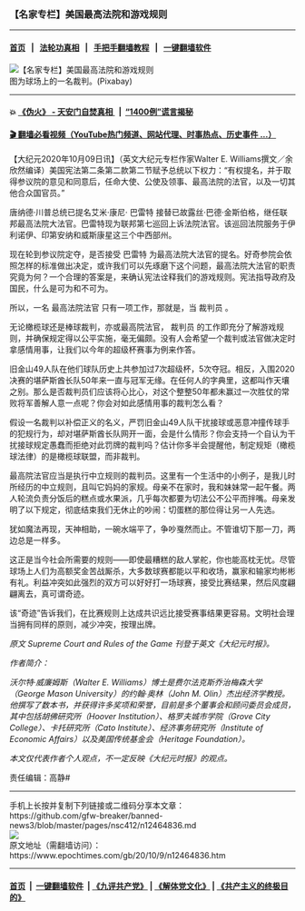 ### 【名家专栏】美国最高法院和游戏规则
------------------------

#### [首页](https://github.com/gfw-breaker/banned-news3/blob/master/README.md) &nbsp;&nbsp;|&nbsp;&nbsp; [法轮功真相](https://github.com/begood0513/basic/blob/master/README.md)  &nbsp;&nbsp;|&nbsp;&nbsp; [手把手翻墙教程](https://github.com/gfw-breaker/guides/wiki)  &nbsp;&nbsp;|&nbsp;&nbsp; [一键翻墙软件](https://github.com/gfw-breaker/nogfw/blob/master/README.md)  



<div><img alt="【名家专栏】美国最高法院和游戏规则" class="attachment-djy_600_400 size-djy_600_400 wp-post-image" src="https://i.epochtimes.com/assets/uploads/2020/10/football-1503586_1920-web-1200x717-600x400.jpg"/>
<div class="caption">
 图为球场上的一名裁判。(Pixabay)
</div></div><hr/>

#### 💥 [《伪火》 - 天安门自焚真相 ](http://158.247.195.190:10000/videos/blog/weihuo.html)&nbsp; |&nbsp; [“1400例”谎言揭秘  ](http://158.247.195.190:10000/videos/blog/jiexi1400.html)

#### [ 🎬  翻墙必看视频（YouTube热门频道、网站代理、时事热点、历史事件 ...）](https://github.com/gfw-breaker/links/blob/master/banned.md)

<div><p>
 【大纪元2020年10月09日讯】（英文大纪元专栏作家Walter E. Williams撰文／余欣然编译）美国宪法第二条第二款第二节赋予总统以下权力：“有权提名，并于取得参议院的意见和同意后，任命大使、公使及领事、最高法院的法官，以及一切其他合众国官员。”
</p>
<p>
 唐纳德‧川普总统已提名艾米‧康尼‧
 <ok href="https://www.epochtimes.com/gb/tag/%E5%B7%B4%E9%9B%B7%E7%89%B9.html">
  巴雷特
 </ok>
 接替已故露丝‧巴德‧金斯伯格，继任联邦最高法院大法官。巴雷特现为联邦第七巡回上诉法院法官。该巡回法院服务于伊利诺伊、印第安纳和威斯康星这三个中西部州。
</p>
<p>
 现在轮到参议院定夺，是否接受
 <ok href="https://www.epochtimes.com/gb/tag/%E5%B7%B4%E9%9B%B7%E7%89%B9.html">
  巴雷特
 </ok>
 为最高法院大法官的提名。好奇参院会依照怎样的标准做出决定，或许我们可以先琢磨下这个问题，最高法院大法官的职责究竟为何？一个合理的答案是，来确认宪法诠释我们的游戏规则。宪法指导政府及国民，什么是可为和不可为。
</p>
<p>
 所以，一名
 <ok href="https://www.epochtimes.com/gb/tag/%E6%9C%80%E9%AB%98%E6%B3%95%E9%99%A2%E6%B3%95%E5%AE%98.html">
  最高法院法官
 </ok>
 只有一项工作，那就是，当
 <ok href="https://www.epochtimes.com/gb/tag/%E8%A3%81%E5%88%A4%E5%91%98.html">
  裁判员
 </ok>
 。
</p>
<p>
 无论橄榄球还是棒球裁判，亦或最高院法官，
 <ok href="https://www.epochtimes.com/gb/tag/%E8%A3%81%E5%88%A4%E5%91%98.html">
  裁判员
 </ok>
 的工作即充分了解游戏规则，并确保规定得以公平实施，毫无偏颇。没有人会希望一个裁判或法官做决定时拿感情用事，让我们以今年的超级杯赛事为例来作答。
</p>
<p>
 旧金山49人队在他们球队历史上共参加过7次超级杯，5次夺冠。相反，入围2020决赛的堪萨斯酋长队50年来一直与冠军无缘。在任何人的字典里，这都叫作天壤之别。那么是否裁判员们应该将心比心，对这个整整50年都未赢过一次胜仗的常败将军善解人意一点呢？你会对如此感情用事的裁判怎么看？
</p>
<p>
 假设一名裁判以补偿正义的名义，严罚旧金山49人队干扰接球或恶意冲撞传球手的犯规行为，却对堪萨斯酋长队网开一面，会是什么情形？你会支持一个自认为干扰接球规定愚蠢而拒绝对此罚牌的裁判吗？估计你多半会提醒他，制定规矩（橄榄球法律）的是橄榄球联盟，而非裁判。
</p>
<p>
 最高院法官应当是执行中立规则的裁判员。这里有一个生活中的小例子，是我儿时所经历的中立规则，且叫它妈妈的家规。母亲不在家时，我和妹妹常一起午餐。两人轮流负责分饭后的糕点或水果派，几乎每次都要为切法公不公平而拌嘴。母亲发明了以下规定，彻底结束我们无休止的吵闹：切蛋糕的那位得让另一人先选。
</p>
<p>
 犹如魔法再现，天神相助，一碗水端平了，争吵戛然而止。不管谁切下那一刀，两边总是一样多。
</p>
<p>
 这正是当今社会所需要的规则——即使最糟糕的敌人掌舵，你也能高枕无忧。尽管球场上人们为高额奖金苦战厮杀，大多数球赛都能以平和收场，赢家和输家均彬彬有礼。利益冲突如此强烈的双方可以好好打一场球赛，接受比赛结果，然后风度翩翩离去，真可谓奇迹。
</p>
<p>
 该“奇迹”告诉我们，在比赛规则上达成共识远比接受赛事结果更容易。文明社会理当拥有同样的原则，减少冲突，按理出牌。
</p>
<p>
 <em>
  原文
  <ok href="https://www.theepochtimes.com/supreme-court-and-rules-of-the-game_3518714.html">
   Supreme Court and Rules of the Game
  </ok>
  刊登于英文《大纪元时报》。
 </em>
</p>
<p>
 <em>
  作者简介：
 </em>
</p>
<p>
 <em>
  沃尔特‧威廉姆斯（Walter E. Williams）博士是费尔法克斯乔治梅森大学（George Mason University）的约翰‧奥林（John M. Olin）杰出经济学教授。他撰写了数本书，并获得许多奖项和荣誉，目前是多个董事会和顾问委员会成员，其中包括胡佛研究所（Hoover Institution）、格罗夫城市学院（Grove City College）、卡托研究所（Cato Institute）、经济事务研究所（Institute of Economic Affairs）以及美国传统基金会（Heritage Foundation）。
 </em>
</p>
<p>
 <em>
  本文仅代表作者个人观点，不一定反映《大纪元时报》的观点。
 </em>
</p>
<p>
 责任编辑：高静#
</p>
</div>
<hr/>
手机上长按并复制下列链接或二维码分享本文章：<br/>
https://github.com/gfw-breaker/banned-news3/blob/master/pages/nsc412/n12464836.md <br/>
<a href='https://github.com/gfw-breaker/banned-news3/blob/master/pages/nsc412/n12464836.md'><img src='https://github.com/gfw-breaker/banned-news3/blob/master/pages/nsc412/n12464836.md.png'/></a> <br/>
原文地址（需翻墙访问）：https://www.epochtimes.com/gb/20/10/9/n12464836.htm


------------------------
#### [首页](https://github.com/gfw-breaker/banned-news3/blob/master/README.md) &nbsp;|&nbsp; [一键翻墙软件](https://github.com/gfw-breaker/nogfw/blob/master/README.md) &nbsp;| [《九评共产党》](https://github.com/gfw-breaker/9ping.md/blob/master/README.md#九评之一评共产党是什么) | [《解体党文化》](https://github.com/gfw-breaker/jtdwh.md/blob/master/README.md) | [《共产主义的终极目的》](https://github.com/gfw-breaker/gczydzjmd.md/blob/master/README.md)


<img src='http://gfw-breaker.win/banned-news3/pages/nsc412/n12464836.md' width='0px' height='0px'/>